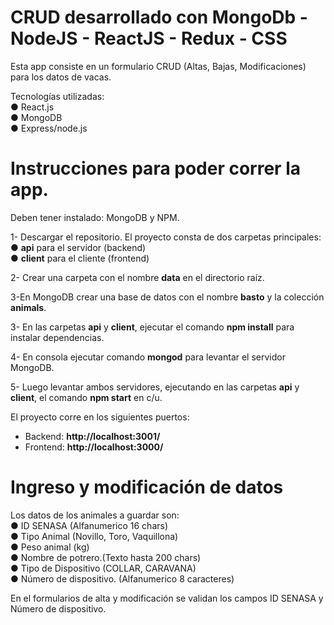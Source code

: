 # CRUD desarrollado con MongoDb - NodeJS - ReactJS - Redux - CSS

Esta app consiste en un formulario CRUD (Altas, Bajas, Modificaciones) para los datos de vacas.

Tecnologías utilizadas:</br>
● React.js</br>
● MongoDB</br>
● Express/node.js

# 

# Instrucciones para poder correr la app.

Deben tener instalado: MongoDB y NPM.

1- Descargar el repositorio. 
      El proyecto consta de dos carpetas principales: </br>
      ● **api** para el servidor (backend) </br>
      ● **client** para el cliente (frontend)</br>

2- Crear una carpeta con el nombre **data** en el directorio raíz. 

3-En MongoDB crear una base de datos con el nombre **basto** y la colección **animals**.

3- En las carpetas  **api** y **client**, ejecutar el comando **npm install** para instalar dependencias. 

4- En consola ejecutar comando **mongod** para levantar el servidor MongoDB. 

5- Luego levantar ambos servidores, ejecutando en las carpetas **api** y **client**, el comando **npm start** en c/u.

El proyecto corre en los siguientes puertos:</br>
   - Backend: **http://localhost:3001/**</br>
   - Frontend: **http://localhost:3000/**</br>

# 

# Ingreso y modificación de datos

Los datos de los animales a guardar son:</br>
● ID SENASA (Alfanumerico 16 chars)</br>
● Tipo Animal (Novillo, Toro, Vaquillona)</br>
● Peso animal (kg)</br>
● Nombre de potrero.(Texto hasta 200 chars)</br>
● Tipo de Dispositivo (COLLAR, CARAVANA)</br>
● Número de dispositivo. (Alfanumerico 8 caracteres)</br>

En el formularios de alta y modificación se validan los campos ID SENASA y Número de dispositivo.

